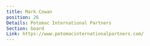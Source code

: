 ```yaml
---
title: Mark Cowan
position: 26
Details: Potomac International Partners
Section: board
Link: https://www.potomacinternationalpartners.com/
---
```


